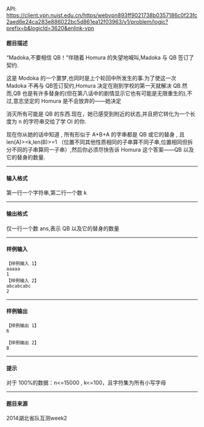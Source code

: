 API: https://client.vpn.nuist.edu.cn/https/webvpn893ff9021738b0357186c0f23fc2aed6e24ca283e886022bc5d861ea12f03963/v1/problem/logic?prefix=b&logicId=3620&enlink-vpn

#### 题目描述

“Madoka,不要相信 QB！”伴随着 Homura 的失望地喊叫,Madoka 与 QB 签订了契约.

这是 Modoka 的一个噩梦,也同时是上个轮回中所发生的事.为了使这一次 Madoka 不再与 QB签订契约,Homura 决定在刚到学校的第一天就解决 QB.然而,QB 也是有许多替身的(但在第八话中的剧情显示它也有可能是无限重生的),不过,意志坚定的 Homura 是不会放弃的——她决定

消灭所有可能是 QB 的东西.现在，她已感受到附近的状态,并且把它转化为一个长度为 n 的字符串交给了学 OI 的你.

现在你从她的话中知道 , 所有形似于 A+B+A 的字串都是 QB 或它的替身 , 且len(A)>=k,len(B)>=1 （位置不同其他性质相同的子串算不同子串,位置相同但拆分不同的子串算同一子串）,然后你必须尽快告诉 Homura 这个答案——QB 以及它的替身的数量.

---

#### 输入格式

第一行一个字符串,第二行一个数 k

---

#### 输出格式

仅一行一个数 ans,表示 QB 以及它的替身的数量

---

#### 样例输入
```
【样例输入 1】
aaaaa
1
【样例输入 2】
abcabcabc
2

```

---

#### 样例输出
```
【样例输出 1】
6

【样例输出 2】
8

```

---

#### 提示

对于 100%的数据：n<=15000 , k<=100，且字符集为所有小写字母

---

#### 题目来源

2014湖北省队互测week2